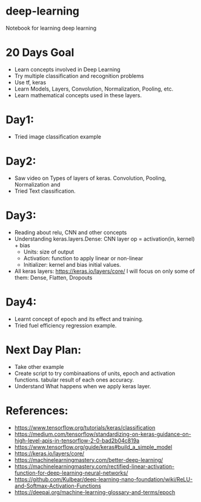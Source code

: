 # deep-learning
Notebook for learning deep learning

# 20 Days Goal
- Learn concepts involved in Deep Learning
- Try multiple classification and recognition problems
- Use tf, keras
- Learn Models, Layers, Convolution, Normalization, Pooling, etc.
- Learn mathematical concepts used in these layers.

# Day1:
- Tried image classification example

# Day2:
- Saw video on Types of layers of keras. Convolution, Pooling, Normalization and 
- Tried Text classification.

# Day3:
- Reading about relu, CNN and other concepts
- Understanding keras.layers.Dense: CNN layer op = activation(in, kernel) + bias
  - Units: size of output
  - Activation: function to apply linear or non-linear
  - Initializer: kernel and bias initial values.
- All keras layers: https://keras.io/layers/core/ I will focus on only some of them: Dense, Flatten, Dropouts

# Day4:
- Learnt concept of epoch and its effect and training.
- Tried fuel efficiency regression example.

# Next Day Plan:
- Take other example
- Create script to try combinaations of units, epoch and activation functions. tabular result of each ones accuracy.
- Understand What happens when we apply keras layer.

# References:
- https://www.tensorflow.org/tutorials/keras/classification
- https://medium.com/tensorflow/standardizing-on-keras-guidance-on-high-level-apis-in-tensorflow-2-0-bad2b04c819a
- https://www.tensorflow.org/guide/keras#build_a_simple_model
- https://keras.io/layers/core/
- https://machinelearningmastery.com/better-deep-learning/
- https://machinelearningmastery.com/rectified-linear-activation-function-for-deep-learning-neural-networks/
- https://github.com/Kulbear/deep-learning-nano-foundation/wiki/ReLU-and-Softmax-Activation-Functions
- https://deepai.org/machine-learning-glossary-and-terms/epoch
